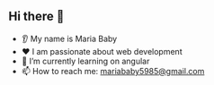 ## Hi there 👋
* 👂 My name is Maria Baby
* ♥️ I am passionate about web development 
* 🌱 I’m currently learning on angular
* 📫 How to reach me: mariababy5985@gmail.com